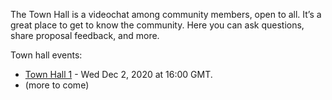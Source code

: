 
The Town Hall is a videochat among community members, open to all. It’s a great place to get to know the community. Here you can ask questions, share proposal feedback, and more.

Town hall events:
* [Town Hall 1](Town-Hall-1) - Wed Dec 2, 2020 at 16:00 GMT.
* (more to come)
